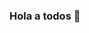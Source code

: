 ### Hola a todos 👋

<!--
**clanespi/clanespi** is a ✨ _special_ ✨ repository because its `README.md` (this file) appears on your GitHub profile.

Here are some ideas to get you started:


![173207216-961fd3fd-3738-4c3a-a626-8bae694d0aac](https://user-images.githubusercontent.com/102328846/202295554-f0f12f89-ef97-4923-82de-b83f656844df.gif)
